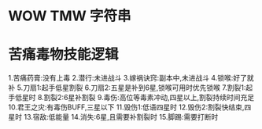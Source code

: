 # WOW TMW 字符串
# 苦痛毒物技能逻辑
1.苦痛药膏:没有上毒
2.潜行:未进战斗
3.嫁祸诀窍:副本中,未进战斗
4.锁喉:好了就补
5.刀扇1:起手低星割裂
6.刀扇2:五星是补到6星,锁喉可用时优先锁喉
7.割裂1:起手低星时
8.割裂2:6星补割裂
9.毒伤:高位等毒素冲动,四星以上,割裂持续时间充足
10.君王之灾:有毒伤BUFF,三星以下
11.毁伤1:低语四星时
12.毁伤2:割裂快结束,四星时
13.宿敌:低能量
14.消失:6星,且需要补割裂时
15.脚踢:需要打断时
